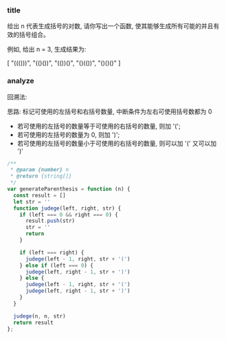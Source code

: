 ### title

给出 n 代表生成括号的对数, 请你写出一个函数, 使其能够生成所有可能的并且有效的括号组合。

例如, 给出 n = 3, 生成结果为:

[
  "((()))",
  "(()())",
  "(())()",
  "()(())",
  "()()()"
]

### analyze

回溯法:

思路: 标记可使用的左括号和右括号数量, 中断条件为左右可使用括号数都为 0

* 若可使用的左括号的数量等于可使用的右括号的数量, 则加 '(';
* 若可使用的左括号的数量为 0, 则加 ')';
* 若可使用的左括号的数量小于可使用的右括号的数量, 则可以加 '(' 又可以加 ')'

```js
/**
 * @param {number} n
 * @return {string[]}
 */
var generateParenthesis = function (n) {
  const result = []
  let str = ''
  function judege(left, right, str) {
    if (left === 0 && right === 0) {
      result.push(str)
      str = ''
      return
    }

    if (left === right) {
      judege(left - 1, right, str + '(')
    } else if (left === 0) {
      judege(left, right - 1, str + ')')
    } else {
      judege(left - 1, right, str + '(')
      judege(left, right - 1, str + ')')
    }
  }

  judege(n, n, str)
  return result
};
```